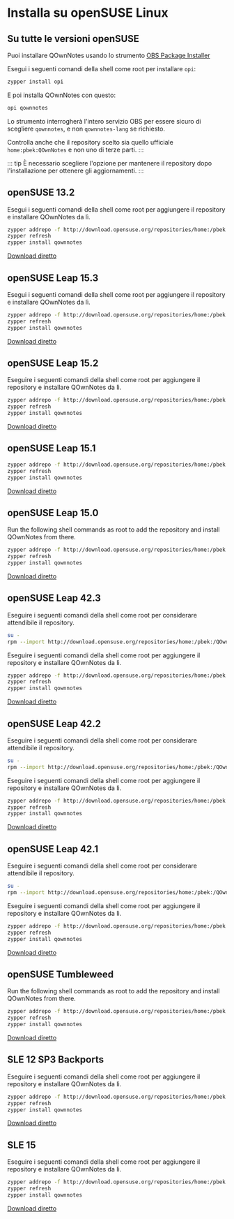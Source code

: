 # Installa su openSUSE Linux

<installation-opensuse/>

<!-- <Content :page-key="getPageKey($site.pages, '/installation/ubuntu.md')" /> -->


## Su tutte le versioni openSUSE

Puoi installare QOwnNotes usando lo strumento [OBS Package Installer](https://github.com/openSUSE/opi)

Esegui i seguenti comandi della shell come root per installare `opi`:

```bash
zypper install opi
```

E poi installa QOwnNotes con questo:

```bash
opi qownnotes
```

Lo strumento interrogherà l'intero servizio OBS per essere sicuro di scegliere `qownnotes`, e non `qownnotes-lang` se richiesto.

Controlla anche che il repository scelto sia quello ufficiale `home:pbek:QOwnNotes` e non uno di terze parti.
:::

::: tip
È necessario scegliere l'opzione per mantenere il repository dopo l'installazione per ottenere gli aggiornamenti.
:::

## openSUSE 13.2

Esegui i seguenti comandi della shell come root per aggiungere il repository e installare QOwnNotes da lì.

```bash
zypper addrepo -f http://download.opensuse.org/repositories/home:/pbek:/QOwnNotes/openSUSE_13.2/home:pbek:QOwnNotes.repo
zypper refresh
zypper install qownnotes
```

[Download diretto](https://build.opensuse.org/package/binaries/home:pbek:QOwnNotes/desktop/openSUSE_13.2)

## openSUSE Leap 15.3

Esegui i seguenti comandi della shell come root per aggiungere il repository e installare QOwnNotes da lì.

```bash
zypper addrepo -f http://download.opensuse.org/repositories/home:/pbek:/QOwnNotes/openSUSE_Leap_15.3/home:pbek:QOwnNotes.repo
zypper refresh
zypper install qownnotes
```

[Download diretto](https://build.opensuse.org/package/binaries/home:pbek:QOwnNotes/desktop/openSUSE_Leap_15.3)

## openSUSE Leap 15.2

Eseguire i seguenti comandi della shell come root per aggiungere il repository e installare QOwnNotes da lì.

```bash
zypper addrepo -f http://download.opensuse.org/repositories/home:/pbek:/QOwnNotes/openSUSE_Leap_15.2/home:pbek:QOwnNotes.repo
zypper refresh
zypper install qownnotes
```

[Download diretto](https://build.opensuse.org/package/binaries/home:pbek:QOwnNotes/desktop/openSUSE_Leap_15.2)

## openSUSE Leap 15.1

```bash
zypper addrepo -f http://download.opensuse.org/repositories/home:/pbek:/QOwnNotes/openSUSE_Leap_15.1/home:pbek:QOwnNotes.repo
zypper refresh
zypper install qownnotes
```

[Download diretto](https://build.opensuse.org/package/binaries/home:pbek:QOwnNotes/desktop/openSUSE_Leap_15.1)

## openSUSE Leap 15.0

Run the following shell commands as root to add the repository and install QOwnNotes from there.

```bash
zypper addrepo -f http://download.opensuse.org/repositories/home:/pbek:/QOwnNotes/openSUSE_Leap_15.0/home:pbek:QOwnNotes.repo
zypper refresh
zypper install qownnotes
```

[Download diretto](https://build.opensuse.org/package/binaries/home:pbek:QOwnNotes/desktop/openSUSE_Leap_15.0)

## openSUSE Leap 42.3

Eseguire i seguenti comandi della shell come root per considerare attendibile il repository.

```bash
su -
rpm --import http://download.opensuse.org/repositories/home:/pbek:/QOwnNotes/openSUSE_Leap_42.3/repodata/repomd.xml.key
```

Eseguire i seguenti comandi della shell come root per aggiungere il repository e installare QOwnNotes da lì.

```bash
zypper addrepo -f http://download.opensuse.org/repositories/home:/pbek:/QOwnNotes/openSUSE_Leap_42.3/home:pbek:QOwnNotes.repo
zypper refresh
zypper install qownnotes
```

[Download diretto](https://build.opensuse.org/package/binaries/home:pbek:QOwnNotes/desktop/openSUSE_Leap_42.3)

## openSUSE Leap 42.2

Eseguire i seguenti comandi della shell come root per considerare attendibile il repository.

```bash
su -
rpm --import http://download.opensuse.org/repositories/home:/pbek:/QOwnNotes/openSUSE_Leap_42.2/repodata/repomd.xml.key
```

Eseguire i seguenti comandi della shell come root per aggiungere il repository e installare QOwnNotes da lì.

```bash
zypper addrepo -f http://download.opensuse.org/repositories/home:/pbek:/QOwnNotes/openSUSE_Leap_42.2/home:pbek:QOwnNotes.repo
zypper refresh
zypper install qownnotes
```

[Download diretto](https://build.opensuse.org/package/binaries/home:pbek:QOwnNotes/desktop/openSUSE_Leap_42.2)

## openSUSE Leap 42.1

Eseguire i seguenti comandi della shell come root per considerare attendibile il repository.

```bash
su -
rpm --import http://download.opensuse.org/repositories/home:/pbek:/QOwnNotes/openSUSE_Leap_42.1/repodata/repomd.xml.key
```

Eseguire i seguenti comandi della shell come root per aggiungere il repository e installare QOwnNotes da lì.

```bash
zypper addrepo -f http://download.opensuse.org/repositories/home:/pbek:/QOwnNotes/openSUSE_Leap_42.1/home:pbek:QOwnNotes.repo
zypper refresh
zypper install qownnotes
```

[Download diretto](https://build.opensuse.org/package/binaries/home:pbek:QOwnNotes/desktop/openSUSE_Leap_42.1)

## openSUSE Tumbleweed

Run the following shell commands as root to add the repository and install QOwnNotes from there.

```bash
zypper addrepo -f http://download.opensuse.org/repositories/home:/pbek:/QOwnNotes/openSUSE_Tumbleweed/home:pbek:QOwnNotes.repo
zypper refresh
zypper install qownnotes
```

[Download diretto](https://build.opensuse.org/package/binaries/home:pbek:QOwnNotes/desktop/openSUSE_Tumbleweed)


## SLE 12 SP3 Backports

Eseguire i seguenti comandi della shell come root per aggiungere il repository e installare QOwnNotes da lì.

```bash
zypper addrepo -f http://download.opensuse.org/repositories/home:/pbek:/QOwnNotes/SLE_12_SP3_Backports/home:pbek:QOwnNotes.repo
zypper refresh
zypper install qownnotes
```

[Download diretto](https://build.opensuse.org/package/binaries/home:pbek:QOwnNotes/desktop/SLE_12_SP3_Backports)

## SLE 15

Eseguire i seguenti comandi della shell come root per aggiungere il repository e installare QOwnNotes da lì.

```bash
zypper addrepo -f http://download.opensuse.org/repositories/home:/pbek:/QOwnNotes/SLE_15/home:pbek:QOwnNotes.repo
zypper refresh
zypper install qownnotes
```

[Download diretto](https://build.opensuse.org/package/binaries/home:pbek:QOwnNotes/desktop/SLE_15)
